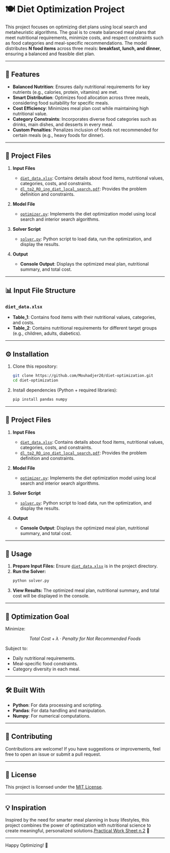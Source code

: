 # 🍽️ Diet Optimization Project  

This project focuses on optimizing diet plans using local search and metaheuristic algorithms. The goal is to create balanced meal plans that meet nutritional requirements, minimize costs, and respect constraints such as food categories and meal-specific recommendations. The model distributes **N food items** across three meals: **breakfast, lunch, and dinner**, ensuring a balanced and feasible diet plan.

---

## 🌟 Features
- **Balanced Nutrition**: Ensures daily nutritional requirements for key nutrients (e.g., calories, protein, vitamins) are met.
- **Smart Distribution**: Optimizes food allocation across three meals, considering food suitability for specific meals.
- **Cost Efficiency**: Minimizes meal plan cost while maintaining high nutritional value.
- **Category Constraints**: Incorporates diverse food categories such as drinks, main dishes, and desserts in every meal.
- **Custom Penalties**: Penalizes inclusion of foods not recommended for certain meals (e.g., heavy foods for dinner).

---

## 📂 Project Files
1. **Input Files**
   - [`diet_data.xlsx`](diet_data.xlsx): Contains details about food items, nutritional values, categories, costs, and constraints.  
   - [`dl_tp2_RO_ing_diet_local_search.pdf`](dl_tp2_RO_ing_diet_local_search.pdf): Provides the problem definition and constraints.

2. **Model File**
   - [`optimizer.py`](optimizer.py): Implements the diet optimization model using local search and interior search algorithms.

3. **Solver Script**
   - [`solver.py`](solver.py): Python script to load data, run the optimization, and display the results.

4. **Output**
   - **Console Output**: Displays the optimized meal plan, nutritional summary, and total cost.

---

## 📊 Input File Structure

### `diet_data.xlsx`
- **Table_1**: Contains food items with their nutritional values, categories, and costs.
- **Table_2**: Contains nutritional requirements for different target groups (e.g., children, adults, diabetics).

---

## ⚙️ Installation
1. Clone this repository:
   ```bash
   git clone https://github.com/Mouhadjer20/diet-optimization.git
   cd diet-optimization
   ```
2. Install dependencies (Python + required libraries):
   ```bash
   pip install pandas numpy
   ```
   
---

## 📂 Project Files
1. **Input Files**
   - [`diet_data.xlsx`](diet_data.xlsx): Contains details about food items, nutritional values, categories, costs, and constraints.  
   - [`dl_tp2_RO_ing_diet_local_search.pdf`](dl_tp2_RO_ing_diet_local_search.pdf): Provides the problem definition and constraints.

2. **Model File**
   - [`optimizer.py`](optimizer.py): Implements the diet optimization model using local search and interior search algorithms.

3. **Solver Script**
   - [`solver.py`](solver.py): Python script to load data, run the optimization, and display the results.

4. **Output**
   - **Console Output**: Displays the optimized meal plan, nutritional summary, and total cost.

---

## 🚀 Usage
1. **Prepare Input Files:** Ensure [`diet_data.xlsx`](diet_data.xlsx) is in the project directory.
2. **Run the Solver:**
     ```bash
     python solver.py
     ```
3. **View Results:** The optimized meal plan, nutritional summary, and total cost will be displayed in the console.

---

## 🎯 Optimization Goal
Minimize:  

$$
Total\ Cost + \lambda \cdot Penalty\ for\ Not\ Recommended\ Foods
$$

Subject to:
- Daily nutritional requirements.
- Meal-specific food constraints.
- Category diversity in each meal.

---

## 🛠️ Built With
- **Python**: For data processing and scripting.
- **Pandas**: For data handling and manipulation.
- **Numpy**: For numerical computations.

---

## 🤝 Contributing
Contributions are welcome! If you have suggestions or improvements, feel free to open an issue or submit a pull request.

---

## 📜 License
This project is licensed under the [MIT License](LICENSE).

---

## 💡 Inspiration
Inspired by the need for smarter meal planning in busy lifestyles, this project combines the power of optimization with nutritional science to create meaningful, personalized solutions.[Practical Work Sheet n.2](dl_tp2_RO_ing_diet_local_search.pdf) 🌱

--- 

Happy Optimizing! 🚀
